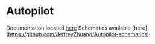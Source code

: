 # Autopilot

Documentation located [here](https://github.com/JeffreyZhuang/Autopilot-documentation)
Schematics available [here] (https://github.com/JeffreyZhuang/Autopilot-schematics)
